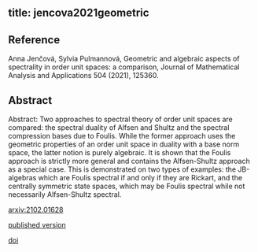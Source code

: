 title: jencova2021geometric
---


## Reference

Anna Jenčová, Sylvia Pulmannová, Geometric and algebraic aspects of spectrality in order unit spaces: a comparison, Journal of Mathematical Analysis and Applications 504 (2021), 125360.

## Abstract 

Abstract:  Two approaches to spectral theory of order unit spaces are compared: the
spectral duality of Alfsen and Shultz and the spectral compression bases due to
Foulis. While the former approach uses the geometric properties of an order
unit space in duality with a base norm space, the latter notion is purely
algebraic. It is shown that the Foulis approach is strictly more general and
contains the Alfsen-Shultz approach as a special case. This is demonstrated on
two types of examples: the JB-algebras which are Foulis spectral if and only if
they are Rickart, and the centrally symmetric state spaces, which may be Foulis
spectral while not necessarily Alfsen-Shultz spectral.

    

[arxiv:2102.01628](https://arxiv.org/abs/2102.01628)

[published version](jencova2021geometric/published.pdf)

[doi](https://doi.org/10.1016/j.jmaa.2021.125360)
